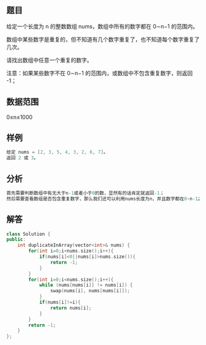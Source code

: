 ## **题目**
给定一个长度为 n 的整数数组 nums，数组中所有的数字都在 0∼n−1 的范围内。

数组中某些数字是重复的，但不知道有几个数字重复了，也不知道每个数字重复了几次。

请找出数组中任意一个重复的数字。

注意：如果某些数字不在 0∼n−1 的范围内，或数组中不包含重复数字，则返回 -1；

## **数据范围**
0≤n≤1000

## **样例**
```c++
给定 nums = [2, 3, 5, 4, 3, 2, 6, 7]。
返回 2 或 3。
```

## **分析**
```c++
首先需要判断数组中有无大于n-1或者小于0的数，显然有的话肯定就返回-1；
然后需要查看数组是否包含重复数字，那么我们还可以利用nums长度为n，并且数字都在0~n-1之间，那么如果要数字和下标一一对应的话，肯定会有一个数不在其下标上，那么就可以快乐的写代码了
```

## **解答**
```c++
class Solution {
public:
    int duplicateInArray(vector<int>& nums) {
        for(int i=0;i<nums.size();i++){
            if(nums[i]<0||nums[i]>nums.size()){
                return -1;
            }
        }
        for(int i=0;i<nums.size();i++){
            while (nums[nums[i]] != nums[i]) {
                swap(nums[i], nums[nums[i]]);
            }
            if(nums[i]!=i){
                return nums[i];
            }
        }
        return -1;
    }
};
```